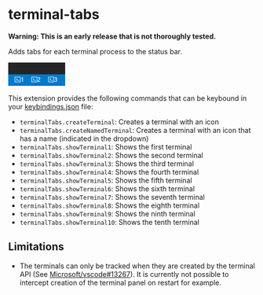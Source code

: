 # terminal-tabs

**Warning: This is an early release that is not thoroughly tested.**

Adds tabs for each terminal process to the status bar.

![Terminal tabs preview](images/preview.png)

This extension provides the following commands that can be keybound in your [keybindings.json](https://code.visualstudio.com/docs/customization/keybindings#_customizing-shortcuts) file:

- `terminalTabs.createTerminal`: Creates a terminal with an icon
- `terminalTabs.createNamedTerminal`: Creates a terminal with an icon that has a name (indicated in the dropdown)
- `terminalTabs.showTerminal1`: Shows the first terminal
- `terminalTabs.showTerminal2`: Shows the second terminal
- `terminalTabs.showTerminal3`: Shows the third terminal
- `terminalTabs.showTerminal4`: Shows the fourth terminal
- `terminalTabs.showTerminal5`: Shows the fifth terminal
- `terminalTabs.showTerminal6`: Shows the sixth terminal
- `terminalTabs.showTerminal7`: Shows the seventh terminal
- `terminalTabs.showTerminal8`: Shows the eighth terminal
- `terminalTabs.showTerminal9`: Shows the ninth terminal
- `terminalTabs.showTerminal10`: Shows the tenth terminal

## Limitations

- The terminals can only be tracked when they are created by the terminal API (See [Microsoft/vscode#13267](https://github.com/Microsoft/vscode/issues/13267)). It is currently not possible to intercept creation of the terminal panel on restart for example.
